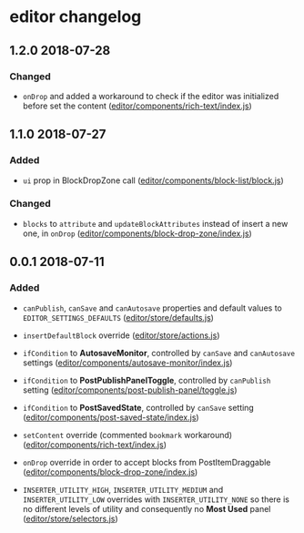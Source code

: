 # editor changelog

## 1.2.0 2018-07-28

### Changed

- `onDrop` and added a workaround to check if the editor was initialized before set the content ([editor/components/rich-text/index.js](https://github.com/front/gutenberg-js/blob/v1.2.0/src/js/gutenberg-overrides/editor/components/rich-text/index.js))

## 1.1.0 2018-07-27

### Added

- `ui` prop in BlockDropZone call ([editor/components/block-list/block.js](https://github.com/front/gutenberg-js/blob/v1.1.0/src/js/gutenberg-overrides/editor/components/block-list/block.js))

### Changed

- `blocks` to `attribute` and `updateBlockAttributes` instead of insert a new one, in `onDrop` ([editor/components/block-drop-zone/index.js](https://github.com/front/gutenberg-js/blob/v1.1.0/src/js/gutenberg-overrides/editor/components/block-drop-zone/index.js))

## 0.0.1 2018-07-11

### Added

- `canPublish`, `canSave` and `canAutosave` properties and default values to `EDITOR_SETTINGS_DEFAULTS` ([editor/store/defaults.js](https://github.com/front/gutenberg-js/blob/v0.0.1/src/js/gutenberg-overrides/editor/store/defaults.js))

- `insertDefaultBlock` override ([editor/store/actions.js](https://github.com/front/gutenberg-js/blob/v0.0.1/src/js/gutenberg-overrides/editor/store/actions.js))

- `ifCondition` to **AutosaveMonitor**, controlled by `canSave` and `canAutosave` settings ([editor/components/autosave-monitor/index.js](https://github.com/front/gutenberg-js/blob/v0.0.1/src/js/gutenberg-overrides/editor/components/autosave-monitor/index.js))

- `ifCondition` to **PostPublishPanelToggle**, controlled by `canPublish` setting ([editor/components/post-publish-panel/toggle.js](https://github.com/front/gutenberg-js/blob/v0.0.1/src/js/gutenberg-overrides/editor/components/post-publish-panel/toggle.js))

- `ifCondition` to **PostSavedState**, controlled by `canSave` setting ([editor/components/post-saved-state/index.js](https://github.com/front/gutenberg-js/blob/v0.0.1/src/js/gutenberg-overrides/editor/components/post-saved-state/index.js))

- `setContent` override (commented `bookmark` workaround) ([editor/components/rich-text/index.js](https://github.com/front/gutenberg-js/blob/v0.0.1/src/js/gutenberg-overrides/editor/components/rich-text/index.js))

- `onDrop` override in order to accept blocks from PostItemDraggable  ([editor/components/block-drop-zone/index.js](https://github.com/front/gutenberg-js/blob/v0.0.1/src/js/gutenberg-overrides/editor/components/block-drop-zone/index.js))

- `INSERTER_UTILITY_HIGH`, `INSERTER_UTILITY_MEDIUM` and `INSERTER_UTILITY_LOW` overrides with `INSERTER_UTILITY_NONE` so there is no different levels of utility and consequently no **Most Used** panel ([editor/store/selectors.js](https://github.com/front/gutenberg-js/blob/v0.0.1/src/js/gutenberg-overrides/editor/store/selectors.js))
